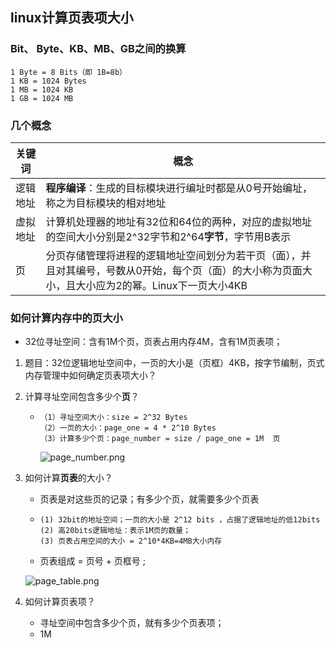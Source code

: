 ## linux计算页表项大小

### Bit、 Byte、KB、MB、GB之间的换算

```
1 Byte = 8 Bits（即 1B=8b）
1 KB = 1024 Bytes
1 MB = 1024 KB
1 GB = 1024 MB
```

### 几个概念

| 关键词   | 概念                                                         |
| -------- | ------------------------------------------------------------ |
| 逻辑地址 | **程序编译**：生成的目标模块进行编址时都是从0号开始编址，称之为目标模块的相对地址 |
| 虚拟地址 | 计算机处理器的地址有32位和64位的两种，对应的虚拟地址的空间大小分别是2^32字节和2^64**字节**，字节用B表示 |
| 页       | 分页存储管理将进程的逻辑地址空间划分为若干页（面），并且对其编号，号数从0开始，每个页（面）的大小称为页面大小，且大小应为2的幂。Linux下一页大小4KB |

### 如何计算内存中的页大小

+ 32位寻址空间：含有1M个页，页表占用内存4M，含有1M页表项；

1. 题目：32位逻辑地址空间中，一页的大小是（页框）4KB，按字节编制，页式内存管理中如何确定页表项大小？

2. 计算寻址空间包含多少个**页**？

   + ```
     （1）寻址空间大小：size = 2^32 Bytes
     （2）一页的大小：page_one = 4 * 2^10 Bytes
     （3）计算多少个页：page_number = size / page_one = 1M  页
     ```

     ![page_number.png](https://github.com/quronghui/Embedded-written-reference/blob/master/OS/photo/page_number.png)

3. 如何计算**页表**的大小？

   + 页表是对这些页的记录；有多少个页，就需要多少个页表

   + ```
     (1) 32bit的地址空间；一页的大小是 2^12 bits ，占据了逻辑地址的低12bits
     (2) 高20bits逻辑地址：表示1M页的数量；
     (3) 页表占用空间的大小 = 2^10*4KB=4MB大小内存
     ```

   + 页表组成 = 页号 + 页框号  ; 

   ![page_table.png](https://github.com/quronghui/Embedded-written-reference/blob/master/OS/photo/page_table.png)

4. 如何计算页表项？

   + 寻址空间中包含多少个页，就有多少个页表项；
   + 1M

   